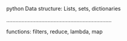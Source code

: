 python Data structure: Lists, sets, dictionaries

.....................................................................

functions:	filters, reduce, lambda, map
